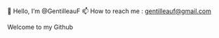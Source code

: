  👋 Hello, I’m @GentilleauF 
 📫 How to reach me : gentilleauf@gmail.com

 Welcome to my Github

   

<!---
- 👀 I’m interested in ...
- 🌱 I’m currently learning ...
- 💞️ I’m looking to collaborate on ...
- 📫 How to reach me ...
- 😄 Pronouns: ...
- ⚡ Fun fact: ...


GentilleauF/GentilleauF is a ✨ special ✨ repository because its `README.md` (this file) appears on your GitHub profile.
You can click the Preview link to take a look at your changes.
--->
